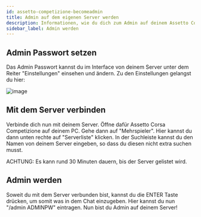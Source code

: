 ```yaml
---
id: assetto-competizione-becomeadmin
title: Admin auf dem eigenen Server werden
description: Informationen, wie du dich zum Admin auf deinem Assetto Corsa Competizione-Server von ZAP-Hosting machst - ZAP-Hosting.com Dokumentation
sidebar_label: Admin werden
---
```


## Admin Passwort setzen 
Das Admin Passwort kannst du im Interface von deinem Server unter dem Reiter "Einstellungen" einsehen und ändern.
Zu den Einstellungen gelangst du hier:

![image](https://user-images.githubusercontent.com/26007280/189937410-40b43828-17fe-4c00-8573-9e01763494a8.png)

## Mit dem Server verbinden
Verbinde dich nun mit deinem Server.
Öffne dafür Assetto Corsa Competizione auf deinem PC.
Gehe dann auf "Mehrspieler".
Hier kannst du dann unten rechte auf "Serverliste" klicken.
In der Suchleiste kannst du den Namen von deinem Server eingeben, so dass du diesen nicht extra suchen musst.

ACHTUNG: Es kann rund 30 Minuten dauern, bis der Server gelistet wird.

## Admin werden
Soweit du mit dem Server verbunden bist, kannst du die ENTER Taste drücken, um somit was in dem Chat einzugeben.
Hier kannst du nun "/admin ADMINPW" eintragen.
Nun bist du Admin auf deinem Server! 